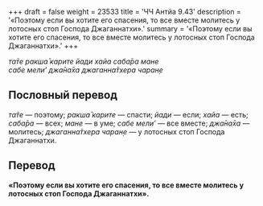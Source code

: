 +++
draft = false
weight = 23533
title = 'ЧЧ Антйа 9.43'
description = '«Поэтому если вы хотите его спасения, то все вместе молитесь у лотосных стоп Господа Джаганнатхи».'
summary = '«Поэтому если вы хотите его спасения, то все вместе молитесь у лотосных стоп Господа Джаганнатхи».'
+++

_та̄те ракша̄ карите йади хайа саба̄ра мане  
сабе мели’ джа̄на̄ха джаганна̄тхера чаран̣е_

## Пословный перевод

_та̄те_ — поэтому; _ракша̄_ _карите_ — спасти; _йади_ — если; _хайа_ — есть; _саба̄ра_ — всех; _мане_ — в уме; _сабе_ _мели’_ — все вместе; _джа̄на̄ха_ — молитесь; _джаганна̄тхера_ _чаран̣е_ — у лотосных стоп Господа Джаганнатхи.

## Перевод

**«Поэтому если вы хотите его спасения, то все вместе молитесь у лотосных стоп Господа Джаганнатхи».**
